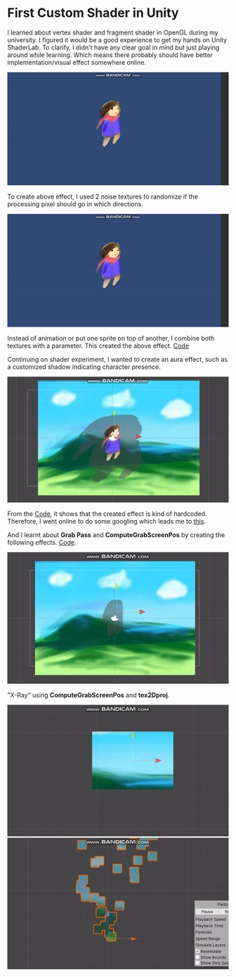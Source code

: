 # First Custom Shader in Unity

I learned about vertex shader and fragment shader in OpenGL during my university. I figured it would be a good experience to get my hands on Unity ShaderLab. To clarify, I didn't have any clear goal in mind but just playing around while learning. Which means there probably should have better implementation/visual effect somewhere online.

<img src="https://raw.githubusercontent.com/FJinn/fjinn.github.io/master/Experiences/Programming/Unity/ShaderLab/GIF/FadeOut.gif?raw=true"/>

To create above effect, I used 2 noise textures to randomize if the processing pixel should go in which directions.

<img src="https://raw.githubusercontent.com/FJinn/fjinn.github.io/master/Experiences/Programming/Unity/ShaderLab/GIF/Heart.gif?raw=true"/>

Instead of animation or put one sprite on top of another, I combine both textures with a parameter. This created the above effect. [Code](/Experiences/Programming/Unity/ShaderLab/FirstShader.Shader)

Continuing on shader experiment, I wanted to create an aura effect, such as a customized shadow indicating character presence.

<img src="https://raw.githubusercontent.com/FJinn/fjinn.github.io/master/Experiences/Programming/Unity/ShaderLab/GIF/Shadow01.gif?raw=true"/>

From the [Code](/Experiences/Programming/Unity/ShaderLab/FirstShader02.Shader), it shows that the created effect is kind of hardcoded. Therefore, I went online to do some googling which leads me to [this](https://gamedev.stackexchange.com/questions/152609/moving-texture-according-to-position-in-shader).

And I learnt about **Grab Pass** and **ComputeGrabScreenPos** by creating the following effects. [Code](/Experiences/Programming/Unity/ShaderLab/FirstShader03.Shader).

<img src="https://raw.githubusercontent.com/FJinn/fjinn.github.io/master/Experiences/Programming/Unity/ShaderLab/GIF/Shadow02.gif?raw=true"/>

"X-Ray" using **ComputeGrabScreenPos** and **tex2Dproj**.

<img src="https://raw.githubusercontent.com/FJinn/fjinn.github.io/master/Experiences/Programming/Unity/ShaderLab/GIF/Background01.gif?raw=true"/>

<img src="https://raw.githubusercontent.com/FJinn/fjinn.github.io/master/Experiences/Programming/Unity/ShaderLab/GIF/BackgroundParticle01.gif?raw=true"/>

